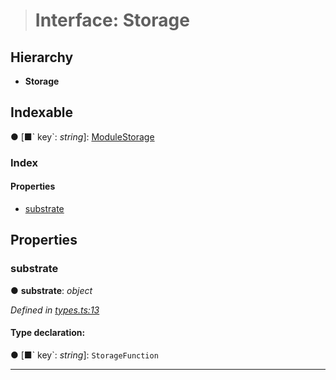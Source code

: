 > # Interface: Storage

## Hierarchy

* **Storage**

## Indexable

● \[■&#x60; key&#x60;: *string*\]: [ModuleStorage](_types_.modulestorage.md)

### Index

#### Properties

* [substrate](_types_.storage.md#substrate)

## Properties

###  substrate

● **substrate**: *object*

*Defined in [types.ts:13](https://github.com/polkadot-js/api/blob/b517613/packages/type-storage/src/types.ts#L13)*

#### Type declaration:

● \[■&#x60; key&#x60;: *string*\]: `StorageFunction`

___